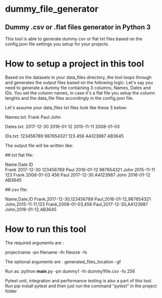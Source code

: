 # dummy_file_generator
## Dummy .csv or .flat files generator in Python 3

This tool is able to generate dummy csv or flat txt files based on the config.json file settings you setup for your projects.

# How to setup a project in this tool
Based on the datasets in your data_files directory, the tool loops through and generates the output files based on the following logic:
Let's say you need to generate a dummy file containing 3 columns, Names, Dates and IDs. You set the column names, in case it's a flat file
you setup the column lenghts and the data_file files accordingly in the config.json file. 

Let's assume your data_files txt files look like these 3 below:

Names.txt:
Frank
Paul
John

Dates.txt:
2017-12-30
2016-01-12
2015-11-11
2008-01-03

IDs.txt:
123456789
987654321
123
456
AA123987
AB3645

The output file will be written like:

##.txt flat file:

Name  Date       ID  
Frank 2017-12-30 123456789
Paul  2016-01-12 987654321
John  2015-11-11 123
Frank 2008-01-03 456
Paul  2017-12-30 AA123987
John  2016-01-12 AB3645

##.csv file:

Name,Date,ID
Frank,2017-12-30,123456789
Paul,2016-01-12,987654321
John,2015-11-11,123
Frank,2008-01-03,456
Paul,2017-12-30,AA123987
John,2016-01-12,AB3645


# How to run this tool
The required arguments are :

projectname -pn 
filename -fn
filesize -fs

The optional arguments are :
generated_files_location -gf

Run as:
python __main__.py -pn dummy1 -fn dummy1file.csv -fs 256

Pytest unit, integration and performance testing is also a part of this tool.
Run pip install pytest and then just run the command "pytest" in the project folder

